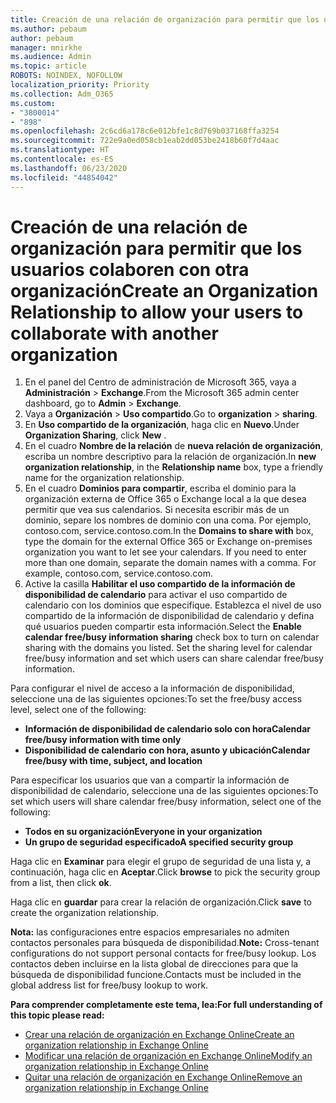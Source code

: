 ```yaml
---
title: Creación de una relación de organización para permitir que los usuarios colaboren con otra organización
ms.author: pebaum
author: pebaum
manager: mnirkhe
ms.audience: Admin
ms.topic: article
ROBOTS: NOINDEX, NOFOLLOW
localization_priority: Priority
ms.collection: Adm_O365
ms.custom:
- "3800014"
- "898"
ms.openlocfilehash: 2c6cd6a178c6e012bfe1c8d769b037168ffa3254
ms.sourcegitcommit: 722e9a0ed058cb1eab2dd053be2418b60f7d4aac
ms.translationtype: HT
ms.contentlocale: es-ES
ms.lasthandoff: 06/23/2020
ms.locfileid: "44854042"
---
```

# <a name="create-an-organization-relationship-to-allow-your-users-to-collaborate-with-another-organization"></a><span data-ttu-id="6b225-102">Creación de una relación de organización para permitir que los usuarios colaboren con otra organización</span><span class="sxs-lookup"><span data-stu-id="6b225-102">Create an Organization Relationship to allow your users to collaborate with another organization</span></span>

1. <span data-ttu-id="6b225-103">En el panel del Centro de administración de Microsoft 365, vaya a **Administración** > **Exchange**.</span><span class="sxs-lookup"><span data-stu-id="6b225-103">From the Microsoft 365 admin center dashboard, go to **Admin** > **Exchange**.</span></span>
2. <span data-ttu-id="6b225-104">Vaya a **Organización** > **Uso compartido**.</span><span class="sxs-lookup"><span data-stu-id="6b225-104">Go to **organization** > **sharing**.</span></span>
3. <span data-ttu-id="6b225-105">En **Uso compartido de la organización**, haga clic en **Nuevo**.</span><span class="sxs-lookup"><span data-stu-id="6b225-105">Under **Organization Sharing**, click **New** .</span></span>
4. <span data-ttu-id="6b225-106">En el cuadro **Nombre de la relación** de **nueva relación de organización**, escriba un nombre descriptivo para la relación de organización.</span><span class="sxs-lookup"><span data-stu-id="6b225-106">In **new organization relationship**, in the **Relationship name** box, type a friendly name for the organization relationship.</span></span>
5. <span data-ttu-id="6b225-p101">En el cuadro **Dominios para compartir**, escriba el dominio para la organización externa de Office 365 o Exchange local a la que desea permitir que vea sus calendarios. Si necesita escribir más de un dominio, separe los nombres de dominio con una coma. Por ejemplo, contoso.com, service.contoso.com.</span><span class="sxs-lookup"><span data-stu-id="6b225-p101">In the **Domains to share with** box, type the domain for the external Office 365 or Exchange on-premises organization you want to let see your calendars. If you need to enter more than one domain, separate the domain names with a comma. For example, contoso.com, service.contoso.com.</span></span>
6. <span data-ttu-id="6b225-p102">Active la casilla **Habilitar el uso compartido de la información de disponibilidad de calendario** para activar el uso compartido de calendario con los dominios que especifique. Establezca el nivel de uso compartido de la información de disponibilidad de calendario y defina qué usuarios pueden compartir esta información.</span><span class="sxs-lookup"><span data-stu-id="6b225-p102">Select the **Enable calendar free/busy information sharing** check box to turn on calendar sharing with the domains you listed. Set the sharing level for calendar free/busy information and set which users can share calendar free/busy information.</span></span>  

<span data-ttu-id="6b225-112">Para configurar el nivel de acceso a la información de disponibilidad, seleccione una de las siguientes opciones:</span><span class="sxs-lookup"><span data-stu-id="6b225-112">To set the free/busy access level, select one of the following:</span></span>

- <span data-ttu-id="6b225-113">**Información de disponibilidad de calendario solo con hora**</span><span class="sxs-lookup"><span data-stu-id="6b225-113">**Calendar free/busy information with time only**</span></span>
- <span data-ttu-id="6b225-114">**Disponibilidad de calendario con hora, asunto y ubicación**</span><span class="sxs-lookup"><span data-stu-id="6b225-114">**Calendar free/busy with time, subject, and location**</span></span>  

 <span data-ttu-id="6b225-115">Para especificar los usuarios que van a compartir la información de disponibilidad de calendario, seleccione una de las siguientes opciones:</span><span class="sxs-lookup"><span data-stu-id="6b225-115">To set which users will share calendar free/busy information, select one of the following:</span></span>

- <span data-ttu-id="6b225-116">**Todos en su organización**</span><span class="sxs-lookup"><span data-stu-id="6b225-116">**Everyone in your organization**</span></span>
- <span data-ttu-id="6b225-117">**Un grupo de seguridad especificado**</span><span class="sxs-lookup"><span data-stu-id="6b225-117">**A specified security group**</span></span>  

<span data-ttu-id="6b225-118">Haga clic en **Examinar** para elegir el grupo de seguridad de una lista y, a continuación, haga clic en **Aceptar**.</span><span class="sxs-lookup"><span data-stu-id="6b225-118">Click **browse** to pick the security group from a list, then click **ok**.</span></span>

<span data-ttu-id="6b225-119">Haga clic en **guardar** para crear la relación de organización.</span><span class="sxs-lookup"><span data-stu-id="6b225-119">Click **save** to create the organization relationship.</span></span>  

<span data-ttu-id="6b225-120">**Nota:** las configuraciones entre espacios empresariales no admiten contactos personales para búsqueda de disponibilidad.</span><span class="sxs-lookup"><span data-stu-id="6b225-120">**Note:** Cross-tenant configurations do not support personal contacts for free/busy lookup.</span></span> <span data-ttu-id="6b225-121">Los contactos deben incluirse en la lista global de direcciones para que la búsqueda de disponibilidad funcione.</span><span class="sxs-lookup"><span data-stu-id="6b225-121">Contacts must be included in the global address list for free/busy lookup to work.</span></span>

<span data-ttu-id="6b225-122">**Para comprender completamente este tema, lea:**</span><span class="sxs-lookup"><span data-stu-id="6b225-122">**For full understanding of this topic please read:**</span></span>

- [<span data-ttu-id="6b225-123">Crear una relación de organización en Exchange Online</span><span class="sxs-lookup"><span data-stu-id="6b225-123">Create an organization relationship in Exchange Online</span></span>](https://docs.microsoft.com/exchange/sharing/organization-relationships/create-an-organization-relationship)
- [<span data-ttu-id="6b225-124">Modificar una relación de organización en Exchange Online</span><span class="sxs-lookup"><span data-stu-id="6b225-124">Modify an organization relationship in Exchange Online</span></span>](https://docs.microsoft.com/exchange/sharing/organization-relationships/modify-an-organization-relationship)
- [<span data-ttu-id="6b225-125">Quitar una relación de organización en Exchange Online</span><span class="sxs-lookup"><span data-stu-id="6b225-125">Remove an organization relationship in Exchange Online</span></span>](https://docs.microsoft.com/exchange/sharing/organization-relationships/remove-an-organization-relationship)
